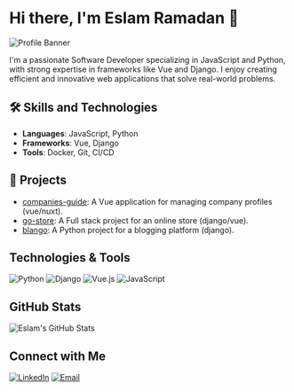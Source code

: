 # Hi there, I'm Eslam Ramadan 👋
![Profile Banner](url-to-your-banner-image)

I'm a passionate Software Developer specializing in JavaScript and Python, with strong expertise in frameworks like Vue and Django. I enjoy creating efficient and innovative web applications that solve real-world problems. 

## 🛠 Skills and Technologies
- **Languages**: JavaScript, Python
- **Frameworks**: Vue, Django
- **Tools**: Docker, Git, CI/CD

## 🚀 Projects
- [companies-guide](https://github.com/EslamRM/companies-guide): A Vue application for managing company profiles (vue/nuxt).
- [go-store](https://github.com/EslamRM/go-store): A Full stack project for an online store (django/vue).
- [blango](https://github.com/EslamRM/blango): A Python project for a blogging platform (django).


## Technologies & Tools

![Python](https://img.shields.io/badge/-Python-333333?style=flat&logo=python)
![Django](https://img.shields.io/badge/-Django-333333?style=flat&logo=django)
![Vue.js](https://img.shields.io/badge/-Vue.js-333333?style=flat&logo=vue.js)
![JavaScript](https://img.shields.io/badge/-JavaScript-333333?style=flat&logo=javascript)

## GitHub Stats

![Eslam's GitHub Stats](https://github-readme-stats.vercel.app/api?username=EslamRM&show_icons=true&theme=dark)


## Connect with Me

[![LinkedIn](https://img.shields.io/badge/-LinkedIn-333333?style=flat&logo=linkedin)](https://www.linkedin.com/in/eslam-ramadan-eslamrm/)
[![Email](https://img.shields.io/badge/-Email-333333?style=flat&logo=gmail)](eslam4523@gmail.com)

